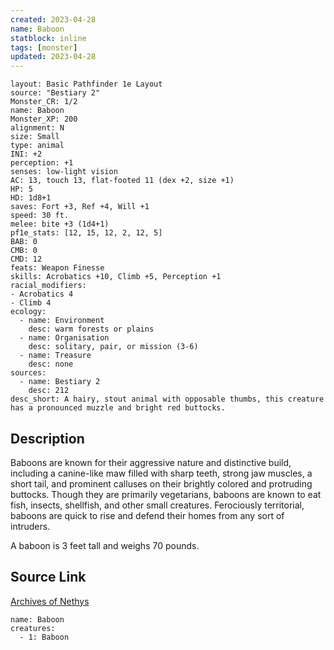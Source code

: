 ```yaml
---
created: 2023-04-28
name: Baboon
statblock: inline
tags: [monster]
updated: 2023-04-28
---
```

```statblock
layout: Basic Pathfinder 1e Layout
source: "Bestiary 2"
Monster_CR: 1/2
name: Baboon
Monster_XP: 200
alignment: N
size: Small
type: animal
INI: +2
perception: +1
senses: low-light vision
AC: 13, touch 13, flat-footed 11 (dex +2, size +1)
HP: 5
HD: 1d8+1
saves: Fort +3, Ref +4, Will +1
speed: 30 ft.
melee: bite +3 (1d4+1)
pf1e_stats: [12, 15, 12, 2, 12, 5]
BAB: 0
CMB: 0
CMD: 12
feats: Weapon Finesse
skills: Acrobatics +10, Climb +5, Perception +1
racial_modifiers:
- Acrobatics 4
- Climb 4
ecology:
  - name: Environment
    desc: warm forests or plains
  - name: Organisation
    desc: solitary, pair, or mission (3-6)
  - name: Treasure
    desc: none
sources:
  - name: Bestiary 2
    desc: 212
desc_short: A hairy, stout animal with opposable thumbs, this creature has a pronounced muzzle and bright red buttocks.
```
## Description
Baboons are known for their aggressive nature and distinctive build, including a canine-like maw filled with sharp teeth, strong jaw muscles, a short tail, and prominent calluses on their brightly colored and protruding buttocks. Though they are primarily vegetarians, baboons are known to eat fish, insects, shellfish, and other small creatures. Ferociously territorial, baboons are quick to rise and defend their homes from any sort of intruders.

A baboon is 3 feet tall and weighs 70 pounds.
## Source Link
[Archives of Nethys](https://aonprd.com/MonsterDisplay.aspx?ItemName=Baboon)
```encounter-table
name: Baboon
creatures:
  - 1: Baboon
```
